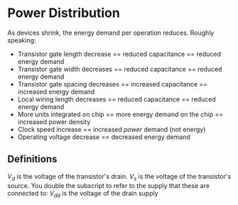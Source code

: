 # Power Distribution
As devices shrink, the energy demand per operation reduces. Roughly speaking:
- Transistor gate length decrease == reduced capacitance == reduced energy demand
- Transistor gate width decreases == reduced capacitance == reduced energy demand
- Transistor gate spacing decreases == increased capacitance == increased energy demand
- Local wiring length decreases == reduced capacitance == reduced energy demand
- More units integrated on chip == more energy demand on the chip == increased power density
- Clock speed increase == increased *power* demand (not energy)
- Operating voltage decrease == decreased energy demand

## Definitions
$V_d$ is the voltage of the transistor's drain.
$V_s$ is the voltage of the transistor's source.
You double the subscript to refer to the supply that these are connected to:
$V_{dd}$ is the voltage of the drain supply